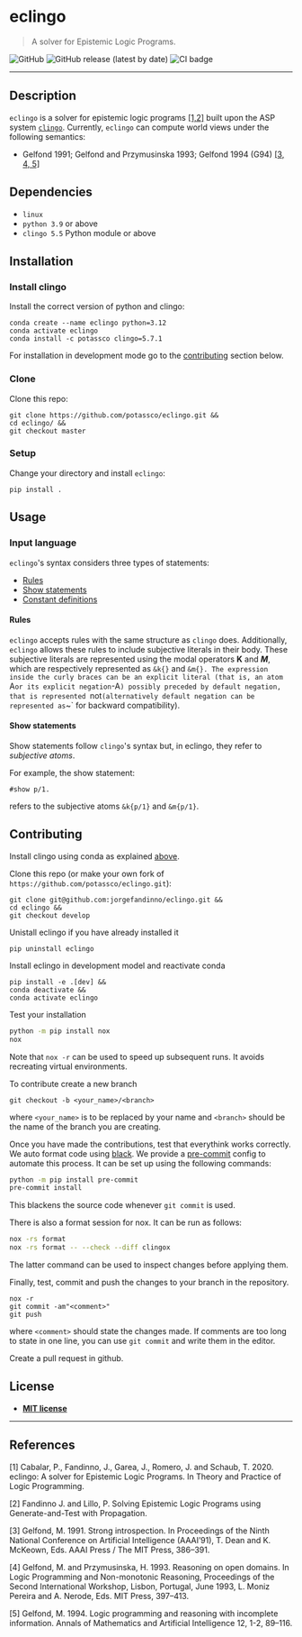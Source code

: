 # eclingo

> A solver for Epistemic Logic Programs.

![GitHub](https://img.shields.io/github/license/potassco/eclingo?color=blue)
![GitHub release (latest by date)](https://img.shields.io/github/v/release/potassco/eclingo)
![CI badge](https://github.com/jorgefandinno/eclingo/workflows/CI/badge.svg)


---

## Description
`eclingo` is a solver for epistemic logic programs [[1,2]](#References) built upon the ASP system [`clingo`](https://github.com/potassco/clingo).
Currently, `eclingo` can compute world views under the following semantics:
- Gelfond 1991; Gelfond and Przymusinska 1993; Gelfond 1994 (G94) [[3, 4, 5]](#References)

## Dependencies
- `linux`
- `python 3.9` or above
- `clingo 5.5` Python module or above

## Installation

### Install clingo

Install the correct version of python and clingo:
```
conda create --name eclingo python=3.12
conda activate eclingo
conda install -c potassco clingo=5.7.1
```

For installation in development mode go to the [contributing](#Contributing) section below.

### Clone

Clone this repo:
```
git clone https://github.com/potassco/eclingo.git &&
cd eclingo/ &&
git checkout master
```

### Setup

Change your directory and install `eclingo`:
```
pip install .
```

## Usage


### Input language

`eclingo`'s syntax considers three types of statements:
- [Rules](#rules)
- [Show statements](#show-statements)
- [Constant definitions](#constant-definitions)

#### Rules

`eclingo` accepts rules with the same structure as `clingo` does. Additionally, `eclingo` allows these rules to include subjective literals in their body. These subjective literals are represented using the modal operators **K** and ***M***, which are respectively represented as `&k{}` and `&m{}. The expression inside the curly braces can be an explicit literal (that is, an atom `A` or its explicit negation `-A`) possibly preceded by default negation, that is represented `not` (alternatively default negation can be represented as `~` for backward compatibility).


#### Show statements
Show statements follow `clingo`'s syntax but, in eclingo, they refer to *subjective atoms*.

For example, the show statement:
```
#show p/1.
```
refers to the subjective atoms `&k{p/1}` and `&m{p/1}`.

## Contributing

Install clingo using conda as explained [above](#Install-clingo).

Clone this repo (or make your own fork of ```https://github.com/potassco/eclingo.git```):
```
git clone git@github.com:jorgefandinno/eclingo.git &&
cd eclingo &&
git checkout develop
```
Unistall eclingo if you have already installed it
```
pip uninstall eclingo
```
Install eclingo in development model and reactivate conda
```
pip install -e .[dev] &&
conda deactivate &&
conda activate eclingo
```

Test your installation
```bash
python -m pip install nox
nox
```
Note that `nox -r` can be used to speed up subsequent runs. It avoids
recreating virtual environments.
<!-- mypy eclingo -->

To contribute create a new branch
```
git checkout -b <your_name>/<branch>
```
where ```<your_name>``` is to be replaced by your name and ```<branch>``` should be the name of the branch you are creating.

Once you have made the contributions, test that everythink works correctly.
We auto format code using [black]. We provide a [pre-commit][pre]
config to automate this process. It can be set up using the following commands:

```bash
python -m pip install pre-commit
pre-commit install
```

This blackens the source code whenever `git commit` is used.

There is also a format session for nox. It can be run as follows:

```bash
nox -rs format
nox -rs format -- --check --diff clingox
```

The latter command can be used to inspect changes before applying them.


Finally, test, commit and push the changes to your branch in the repository.
```
nox -r
git commit -am"<comment>"
git push
```
where `<comment>` should state the changes made. If comments are too long to state in one line, you can use ```git commit``` and write them in the editor.

Create a pull request in github.

[doc]: https://potassco.org/clingo/python-api/current/
[nox]: https://nox.thea.codes/en/stable/index.html
[pre]: https://pre-commit.com/
[black]: https://black.readthedocs.io/en/stable/

## License

- **[MIT license](https://github.com/potassco/eclingo/blob/master/LICENSE)**

---

## References

[1] Cabalar, P., Fandinno, J., Garea, J., Romero, J. and Schaub, T. 2020. eclingo: A solver for Epistemic Logic Programs. In Theory and Practice of Logic Programming.

[2] Fandinno J. and Lillo, P. Solving Epistemic Logic Programs using Generate-and-Test with Propagation.

[3] Gelfond, M. 1991. Strong introspection. In Proceedings of the Ninth National Conference on Artificial Intelligence (AAAI’91), T. Dean and K. McKeown, Eds. AAAI Press / The MIT Press, 386–391.

[4] Gelfond, M. and Przymusinska, H. 1993. Reasoning on open domains. In Logic Programming and Non-monotonic Reasoning, Proceedings of the Second International Workshop, Lisbon, Portugal, June 1993, L. Moniz Pereira and A. Nerode, Eds. MIT Press, 397–413.

[5] Gelfond, M. 1994. Logic programming and reasoning with incomplete information. Annals of Mathematics and Artificial Intelligence 12, 1-2, 89–116.
